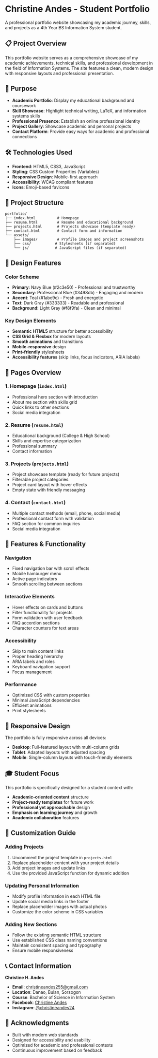 # Christine Andes - Student Portfolio

A professional portfolio website showcasing my academic journey, skills, and projects as a 4th Year BS Information System student.

## 📋 Project Overview

This portfolio website serves as a comprehensive showcase of my academic achievements, technical skills, and professional development in the field of Information Systems. The site features a clean, modern design with responsive layouts and professional presentation.

## 🎯 Purpose

- **Academic Portfolio**: Display my educational background and coursework
- **Skill Showcase**: Highlight technical writing, LaTeX, and information systems skills
- **Professional Presence**: Establish an online professional identity
- **Project Gallery**: Showcase academic and personal projects
- **Contact Platform**: Provide easy ways for academic and professional connections

## 🛠 Technologies Used

- **Frontend**: HTML5, CSS3, JavaScript
- **Styling**: CSS Custom Properties (Variables)
- **Responsive Design**: Mobile-first approach
- **Accessibility**: WCAG compliant features
- **Icons**: Emoji-based favicons

## 📁 Project Structure

```
portfolio/
├── index.html          # Homepage
├── resume.html         # Resume and educational background
├── projects.html       # Projects showcase (template ready)
├── contact.html        # Contact form and information
└── assets/
    ├── images/         # Profile images and project screenshots
    ├── css/           # Stylesheets (if separated)
    └── js/            # JavaScript files (if separated)
```

## 🎨 Design Features

### Color Scheme
- **Primary**: Navy Blue (#2c3e50) - Professional and trustworthy
- **Secondary**: Professional Blue (#3498db) - Engaging and modern
- **Accent**: Teal (#1abc9c) - Fresh and energetic
- **Text**: Dark Gray (#333333) - Readable and professional
- **Background**: Light Gray (#f8f9fa) - Clean and minimal

### Key Design Elements
- **Semantic HTML5** structure for better accessibility
- **CSS Grid & Flexbox** for modern layouts
- **Smooth animations** and transitions
- **Mobile-responsive** design
- **Print-friendly** stylesheets
- **Accessibility features** (skip links, focus indicators, ARIA labels)

## 📄 Pages Overview

### 1. Homepage (`index.html`)
- Professional hero section with introduction
- About me section with skills grid
- Quick links to other sections
- Social media integration

### 2. Resume (`resume.html`)
- Educational background (College & High School)
- Skills and expertise categorization
- Professional summary
- Contact information

### 3. Projects (`projects.html`)
- Project showcase template (ready for future projects)
- Filterable project categories
- Project card layout with hover effects
- Empty state with friendly messaging

### 4. Contact (`contact.html`)
- Multiple contact methods (email, phone, social media)
- Professional contact form with validation
- FAQ section for common inquiries
- Social media integration

## 🚀 Features & Functionality

### Navigation
- Fixed navigation bar with scroll effects
- Mobile hamburger menu
- Active page indicators
- Smooth scrolling between sections

### Interactive Elements
- Hover effects on cards and buttons
- Filter functionality for projects
- Form validation with user feedback
- FAQ accordion sections
- Character counters for text areas

### Accessibility
- Skip to main content links
- Proper heading hierarchy
- ARIA labels and roles
- Keyboard navigation support
- Focus management

### Performance
- Optimized CSS with custom properties
- Minimal JavaScript dependencies
- Efficient animations
- Print stylesheets

## 📱 Responsive Design

The portfolio is fully responsive across all devices:

- **Desktop**: Full-featured layout with multi-column grids
- **Tablet**: Adapted layouts with adjusted spacing
- **Mobile**: Single-column layouts with touch-friendly elements

## 🎓 Student Focus

This portfolio is specifically designed for a student context with:

- **Academic-oriented content** structure
- **Project-ready templates** for future work
- **Professional yet approachable** design
- **Emphasis on learning journey** and growth
- **Academic collaboration** features

## 🔧 Customization Guide

### Adding Projects
1. Uncomment the project template in `projects.html`
2. Replace placeholder content with your project details
3. Add project images and update links
4. Use the provided JavaScript function for dynamic addition

### Updating Personal Information
- Modify profile information in each HTML file
- Update social media links in the footer
- Replace placeholder images with actual photos
- Customize the color scheme in CSS variables

### Adding New Sections
- Follow the existing semantic HTML structure
- Use established CSS class naming conventions
- Maintain consistent spacing and typography
- Ensure mobile responsiveness

## 📞 Contact Information

**Christine H. Andes**
- **Email**: christineandes255@gmail.com
- **Location**: Danao, Bulan, Sorsogon
- **Course**: Bachelor of Science in Information System
- **Facebook**: [Christine Andes](https://www.facebook.com/tine.andes.24)
- **Instagram**: [@christineandes24](https://www.instagram.com/christineandes24/)

## 🙏 Acknowledgments

- Built with modern web standards
- Designed for accessibility and usability
- Optimized for academic and professional contexts
- Continuous improvement based on feedback

